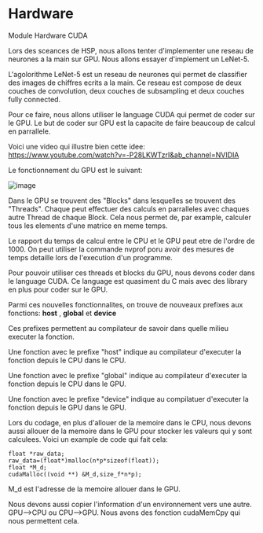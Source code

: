 # Hardware
Module Hardware CUDA

Lors des sceances de HSP, nous allons tenter d'implementer une reseau de neurones a la main sur GPU. Nous allons essayer d'implement un LeNet-5.

L'agolorithme LeNet-5 est un reseau de neurones qui permet de classifier des images de chiffres ecrits a la main. 
Ce reseau est compose de deux couches de convolution, deux couches de subsampling et deux couches fully connected.

Pour ce faire, nous allons utiliser le language CUDA qui permet de coder sur le GPU. Le but de coder sur GPU est la capacite de faire beaucoup de calcul en parrallele.

Voici une video qui illustre bien cette idee:
https://www.youtube.com/watch?v=-P28LKWTzrI&ab_channel=NVIDIA

Le fonctionnement du GPU est le suivant:

![image](https://user-images.githubusercontent.com/56081832/149636392-fc8a8165-ed5f-49ca-9236-af45bd4c419d.png)

Dans le GPU se trouvent des "Blocks" dans lesquelles se trouvent des "Threads". Chaque peut effectuer des calculs en parralleles avec chaques autre Thread de chaque Block.
Cela nous permet de, par example, calculer tous les elements d'une matrice en meme temps.

Le rapport du temps de calcul entre le CPU et le GPU peut etre de l'ordre de 1000. 
On peut utiliser la commande nvprof poru avoir des mesures de temps detaille lors de l'execution d'un programme.

Pour pouvoir utiliser ces threads et blocks du GPU, nous devons coder dans le language CUDA. 
Ce language est quasiment du C mais avec des library en plus pour coder sur le GPU.

Parmi ces nouvelles fonctionnalites, on trouve de nouveaux prefixes aux fonctions:
__host__ , __global__ et __device__

Ces prefixes permettent au compilateur de savoir dans quelle milieu executer la fonction.

Une fonction avec le prefixe "host" indique au compilateur d'executer la fonction depuis le CPU dans le CPU.

Une fonction avec le prefixe "global" indique au compilateur d'executer la fonction depuis le CPU dans le GPU.

Une fonction avec le prefixe "device" indique au compilatuer d'executer la fonction depuis le GPU dans le GPU.

Lors du codage, en plus d'allouer de la memoire dans le CPU, nous devons aussi allouer de la memoire dans le GPU pour stocker les valeurs qui y sont calculees. 
Voici un example de code qui fait cela:

    float *raw_data;    
    raw_data=(float*)malloc(n*p*sizeof(float));
    float *M_d;     
    cudaMalloc((void **) &M_d,size_f*n*p);

M_d est l'adresse de la memoire allouer dans le GPU.

Nous devons aussi copier l'information d'un environnement vers une autre. GPU-->CPU ou CPU-->GPU.
Nous avons des fonction cudaMemCpy qui nous permettent cela.

